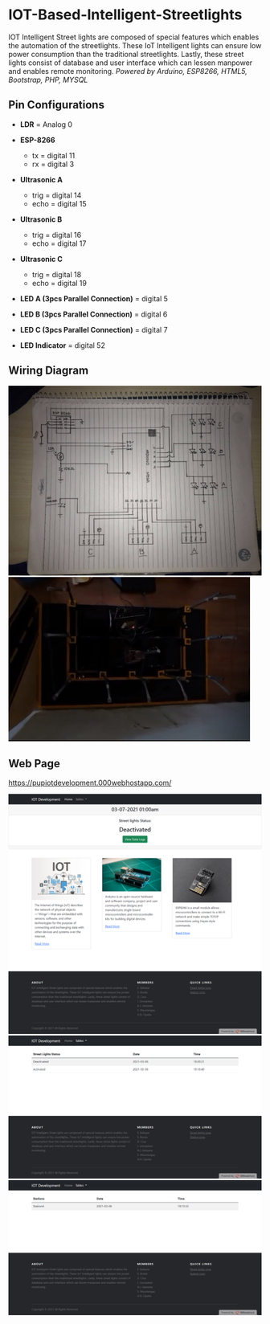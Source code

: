 # IOT-Based-Intelligent-Streetlights
IOT Intelligent Street lights are composed of special features which enables the automation of the streetlights. These IoT Intelligent lights can ensure low power consumption than the traditional streetlights. Lastly, these street lights consist of database and user interface which can lessen manpower and enables remote monitoring.
*Powered by Arduino, ESP8266, HTML5, Bootstrap, PHP, MYSQL*

## Pin Configurations

* **LDR** = Analog 0

* **ESP-8266**
	* tx = digital 11
	* rx = digital 3

* **Ultrasonic A**
	* trig = digital 14
	* echo = digital 15

* **Ultrasonic B**
	* trig = digital 16
	* echo = digital 17

* **Ultrasonic C**
	* trig = digital 18
	* echo = digital 19

* **LED A (3pcs Parallel Connection)** = digital 5

* **LED B (3pcs Parallel Connection)** = digital 6

* **LED C (3pcs Parallel Connection)** = digital 7

* **LED Indicator** = digital 52

## Wiring Diagram
![Wiring Diagram](wiring_diagram.jpg)
![Prototype](Prototype.PNG)

## Web Page

https://pupiotdevelopment.000webhostapp.com/

![Landing Page](Web_Page.png)
![Streetlights Table](Web_Page2.png)
![Stations Table](Web_Page3.png)
